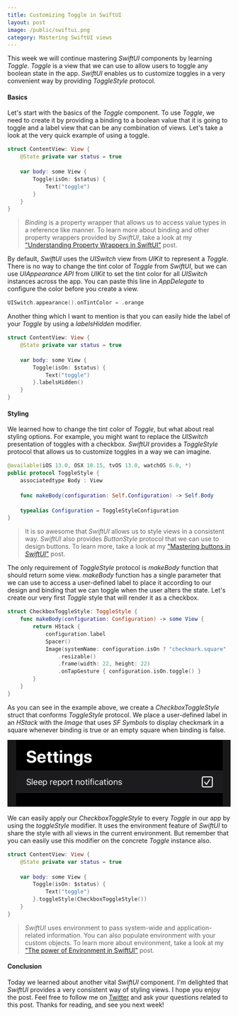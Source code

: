 ```yaml
---
title: Customizing Toggle in SwiftUI
layout: post
image: /public/swiftui.png
category: Mastering SwiftUI views
---
```


This week we will continue mastering *SwiftUI* components by learning *Toggle*. *Toggle* is a view that we can use to allow users to toggle any boolean state in the app. *SwiftUI* enables us to customize toggles in a very convenient way by providing *ToggleStyle* protocol.

#### Basics
Let's start with the basics of the *Toggle* component. To use *Toggle*, we need to create it by providing a binding to a boolean value that it is going to toggle and a label view that can be any combination of views. Let's take a look at the very quick example of using a toggle.

```swift
struct ContentView: View {
    @State private var status = true

    var body: some View {
        Toggle(isOn: $status) {
            Text("toggle")
        }
    }
}
```

> *Binding* is a property wrapper that allows us to access value types in a reference like manner. To learn more about binding and other property wrappers provided by *SwiftUI*, take a look at my ["Understanding Property Wrappers in SwiftUI"](/2019/06/12/understanding-property-wrappers-in-swiftui/) post.

By default, *SwiftUI* uses the *UISwitch* view from *UIKit* to represent a *Toggle*. There is no way to change the tint color of *Toggle* from *SwiftUI*, but we can use *UIAppearance API* from *UIKit* to set the tint color for all *UISwitch* instances across the app. You can paste this line in *AppDelegate* to configure the color before you create a view.

```swift
UISwitch.appearance().onTintColor = .orange
```

Another thing which I want to mention is that you can easily hide the label of your *Toggle* by using a *labelsHidden* modifier.

```swift
struct ContentView: View {
    @State private var status = true

    var body: some View {
        Toggle(isOn: $status) {
            Text("toggle")
        }.labelsHidden()
    }
}
```

#### Styling
We learned how to change the tint color of *Toggle*, but what about real styling options. For example, you might want to replace the *UISwitch* presentation of toggles with a checkbox. *SwiftUI* provides a *ToggleStyle* protocol that allows us to customize toggles in a way we can imagine. 

```swift
@available(iOS 13.0, OSX 10.15, tvOS 13.0, watchOS 6.0, *)
public protocol ToggleStyle {
    associatedtype Body : View

    func makeBody(configuration: Self.Configuration) -> Self.Body

    typealias Configuration = ToggleStyleConfiguration
}
```

> It is so awesome that *SwiftUI* allows us to style views in a consistent way. *SwiftUI* also provides *ButtonStyle* protocol that we can use to design buttons. To learn more, take a look at my ["Mastering buttons in *SwiftUI*"](/2020/02/19/mastering-buttons-in-swiftui/) post.

The only requirement of *ToggleStyle* protocol is *makeBody* function that should return some view. *makeBody* function has a single parameter that we can use to access a user-defined label to place it according to our design and binding that we can toggle when the user alters the state.
Let's create our very first *Toggle* style that will render it as a checkbox.

```swift
struct CheckboxToggleStyle: ToggleStyle {
    func makeBody(configuration: Configuration) -> some View {
        return HStack {
            configuration.label
            Spacer()
            Image(systemName: configuration.isOn ? "checkmark.square" : "square")
                .resizable()
                .frame(width: 22, height: 22)
                .onTapGesture { configuration.isOn.toggle() }
        }
    }
}
```

As you can see in the example above, we create a *CheckboxToggleStyle* struct that conforms *ToggleStyle* protocol. We place a user-defined label in an *HStack* with the *Image* that uses *SF Symbols* to display checkmark in a square whenever binding is true or an empty square when binding is false.

![toggle](/public/toggle.png)

We can easily apply our *CheckboxToggleStyle* to every *Toggle* in our app by using the *toggleStyle* modifier. It uses the environment feature of *SwiftUI* to share the style with all views in the current environment. But remember that you can easily use this modifier on the concrete *Toggle* instance also.

```swift
struct ContentView: View {
    @State private var status = true

    var body: some View {
        Toggle(isOn: $status) {
            Text("toggle")
        }.toggleStyle(CheckboxToggleStyle())
    }
}
```

> *SwiftUI* uses environment to pass system-wide and application-related information. You can also populate environment with your custom objects. To learn more about environment, take a look at my ["The power of Environment in SwiftUI"](/2019/08/21/the-power-of-environment-in-swiftui/) post.

#### Conclusion
Today we learned about another vital *SwiftUI* component. I'm delighted that *SwiftUI* provides a very consistent way of styling views. I hope you enjoy the post. Feel free to follow me on [Twitter](https://twitter.com/mecid) and ask your questions related to this post. Thanks for reading, and see you next week!
